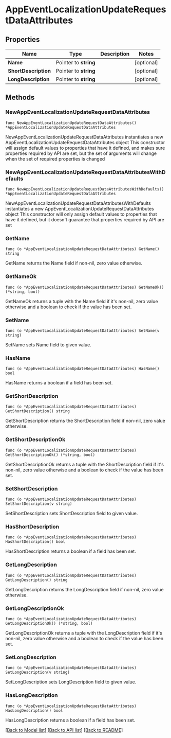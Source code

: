 # AppEventLocalizationUpdateRequestDataAttributes

## Properties

Name | Type | Description | Notes
------------ | ------------- | ------------- | -------------
**Name** | Pointer to **string** |  | [optional] 
**ShortDescription** | Pointer to **string** |  | [optional] 
**LongDescription** | Pointer to **string** |  | [optional] 

## Methods

### NewAppEventLocalizationUpdateRequestDataAttributes

`func NewAppEventLocalizationUpdateRequestDataAttributes() *AppEventLocalizationUpdateRequestDataAttributes`

NewAppEventLocalizationUpdateRequestDataAttributes instantiates a new AppEventLocalizationUpdateRequestDataAttributes object
This constructor will assign default values to properties that have it defined,
and makes sure properties required by API are set, but the set of arguments
will change when the set of required properties is changed

### NewAppEventLocalizationUpdateRequestDataAttributesWithDefaults

`func NewAppEventLocalizationUpdateRequestDataAttributesWithDefaults() *AppEventLocalizationUpdateRequestDataAttributes`

NewAppEventLocalizationUpdateRequestDataAttributesWithDefaults instantiates a new AppEventLocalizationUpdateRequestDataAttributes object
This constructor will only assign default values to properties that have it defined,
but it doesn't guarantee that properties required by API are set

### GetName

`func (o *AppEventLocalizationUpdateRequestDataAttributes) GetName() string`

GetName returns the Name field if non-nil, zero value otherwise.

### GetNameOk

`func (o *AppEventLocalizationUpdateRequestDataAttributes) GetNameOk() (*string, bool)`

GetNameOk returns a tuple with the Name field if it's non-nil, zero value otherwise
and a boolean to check if the value has been set.

### SetName

`func (o *AppEventLocalizationUpdateRequestDataAttributes) SetName(v string)`

SetName sets Name field to given value.

### HasName

`func (o *AppEventLocalizationUpdateRequestDataAttributes) HasName() bool`

HasName returns a boolean if a field has been set.

### GetShortDescription

`func (o *AppEventLocalizationUpdateRequestDataAttributes) GetShortDescription() string`

GetShortDescription returns the ShortDescription field if non-nil, zero value otherwise.

### GetShortDescriptionOk

`func (o *AppEventLocalizationUpdateRequestDataAttributes) GetShortDescriptionOk() (*string, bool)`

GetShortDescriptionOk returns a tuple with the ShortDescription field if it's non-nil, zero value otherwise
and a boolean to check if the value has been set.

### SetShortDescription

`func (o *AppEventLocalizationUpdateRequestDataAttributes) SetShortDescription(v string)`

SetShortDescription sets ShortDescription field to given value.

### HasShortDescription

`func (o *AppEventLocalizationUpdateRequestDataAttributes) HasShortDescription() bool`

HasShortDescription returns a boolean if a field has been set.

### GetLongDescription

`func (o *AppEventLocalizationUpdateRequestDataAttributes) GetLongDescription() string`

GetLongDescription returns the LongDescription field if non-nil, zero value otherwise.

### GetLongDescriptionOk

`func (o *AppEventLocalizationUpdateRequestDataAttributes) GetLongDescriptionOk() (*string, bool)`

GetLongDescriptionOk returns a tuple with the LongDescription field if it's non-nil, zero value otherwise
and a boolean to check if the value has been set.

### SetLongDescription

`func (o *AppEventLocalizationUpdateRequestDataAttributes) SetLongDescription(v string)`

SetLongDescription sets LongDescription field to given value.

### HasLongDescription

`func (o *AppEventLocalizationUpdateRequestDataAttributes) HasLongDescription() bool`

HasLongDescription returns a boolean if a field has been set.


[[Back to Model list]](../README.md#documentation-for-models) [[Back to API list]](../README.md#documentation-for-api-endpoints) [[Back to README]](../README.md)


